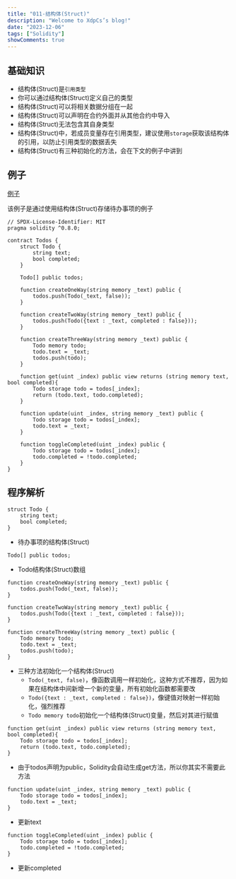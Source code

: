 ```yaml
---
title: "011-结构体(Struct)"
description: "Welcome to XdpCs’s blog!"
date: "2023-12-06"
tags: ["Solidity"]
showComments: true
---
```


## 基础知识

* 结构体(Struct)是`引用类型`
* 你可以通过结构体(Struct)定义自己的类型
* 结构体(Struct)可以将相关数据分组在一起
* 结构体(Struct)可以声明在合约外面并从其他合约中导入
* 结构体(Struct)无法包含其自身类型
* 结构体(Struct)中，若成员变量存在引用类型，建议使用`storage`获取该结构体的引用，以防止引用类型的数据丢失
* 结构体(Struct)有三种初始化的方法，会在下文的例子中讲到

## 例子

[例子](https://github.com/XdpCs/Solidity-learning/blob/master/Solidity/011.Structs/Todos.sol)

该例子是通过使用结构体(Struct)存储待办事项的例子

```solidity
// SPDX-License-Identifier: MIT
pragma solidity ^0.8.0;

contract Todos {
    struct Todo {
        string text;
        bool completed;
    }

    Todo[] public todos;

    function createOneWay(string memory _text) public {
        todos.push(Todo(_text, false));
    }

    function createTwoWay(string memory _text) public {
        todos.push(Todo({text : _text, completed : false}));
    }

    function createThreeWay(string memory _text) public {
        Todo memory todo;
        todo.text = _text;
        todos.push(todo);
    }

    function get(uint _index) public view returns (string memory text, bool completed){
        Todo storage todo = todos[_index];
        return (todo.text, todo.completed);
    }

    function update(uint _index, string memory _text) public {
        Todo storage todo = todos[_index];
        todo.text = _text;
    }

    function toggleCompleted(uint _index) public {
        Todo storage todo = todos[_index];
        todo.completed = !todo.completed;
    }
}
```

## 程序解析

```solidity
struct Todo {
    string text;
    bool completed;
}
```

* 待办事项的结构体(Struct)

```solidity
Todo[] public todos;
```

* Todo结构体(Struct)数组

```solidity
function createOneWay(string memory _text) public {
    todos.push(Todo(_text, false));
}

function createTwoWay(string memory _text) public {
    todos.push(Todo({text : _text, completed : false}));
}

function createThreeWay(string memory _text) public {
    Todo memory todo;
    todo.text = _text;
    todos.push(todo);
}
```

* 三种方法初始化一个结构体(Struct)
  * `Todo(_text, false)`，像函数调用一样初始化，这种方式不推荐，因为如果在结构体中间新增一个新的变量，所有初始化函数都需要改
  * `Todo({text : _text, completed : false})`，像键值对映射一样初始化，强烈推荐
  * `Todo memory todo`初始化一个结构体(Struct)变量，然后对其进行赋值

```solidity
function get(uint _index) public view returns (string memory text, bool completed){
    Todo storage todo = todos[_index];
    return (todo.text, todo.completed);
}
```

* 由于todos声明为public，Solidity会自动生成get方法，所以你其实不需要此方法

```solidity
function update(uint _index, string memory _text) public {
    Todo storage todo = todos[_index];
    todo.text = _text;
}
```

* 更新text

```solidity
function toggleCompleted(uint _index) public {
    Todo storage todo = todos[_index];
    todo.completed = !todo.completed;
}
```

* 更新completed
